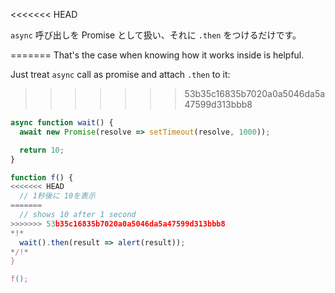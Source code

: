 
<<<<<<< HEAD

`async` 呼び出しを Promise として扱い、それに `.then` をつけるだけです。

=======
That's the case when knowing how it works inside is helpful.

Just treat `async` call as promise and attach `.then` to it:
>>>>>>> 53b35c16835b7020a0a5046da5a47599d313bbb8
```js run
async function wait() {
  await new Promise(resolve => setTimeout(resolve, 1000));

  return 10;
}

function f() {
<<<<<<< HEAD
  // 1秒後に 10を表示
=======
  // shows 10 after 1 second
>>>>>>> 53b35c16835b7020a0a5046da5a47599d313bbb8
*!*
  wait().then(result => alert(result));
*/!*
}

f();
```
